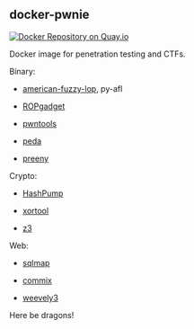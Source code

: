 ## docker-pwnie

[![Docker Repository on Quay.io](https://quay.io/repository/nightling/pwnie/status "Docker Repository on Quay.io")](https://quay.io/repository/nightling/pwnie)

Docker image for penetration testing and CTFs.

Binary:

 * [american-fuzzy-lop](http://lcamtuf.coredump.cx/afl/), py-afl

 * [ROPgadget](https://github.com/JonathanSalwan/ROPgadget)

 * [pwntools](https://github.com/Gallopsled/pwntools)

 * [peda](https://github.com/zachriggle/peda)

 * [preeny](https://github.com/zardus/preeny)

Crypto:

 * [HashPump](https://github.com/bwall/HashPump)

 * [xortool](https://github.com/hellman/xortool)

 * [z3](https://github.com/Z3Prover/z3)

Web:

 * [sqlmap](https://github.com/sqlmapproject/sqlmap)

 * [commix](https://github.com/stasinopoulos/commix)

 * [weevely3](https://github.com/epinna/weevely3)

Here be dragons!
